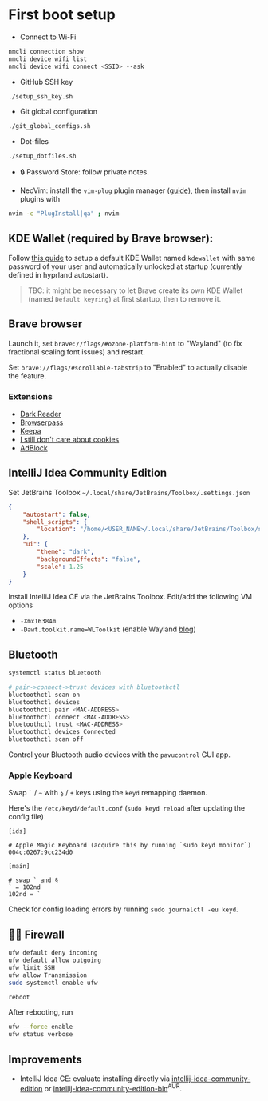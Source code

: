 # First boot setup

- Connect to Wi-Fi

```bash
nmcli connection show
nmcli device wifi list
nmcli device wifi connect <SSID> --ask
```

- GitHub SSH key

```bash
./setup_ssh_key.sh
```

- Git global configuration

```bash
./git_global_configs.sh
```

- Dot-files

```bash
./setup_dotfiles.sh
```

- 🔒 Password Store: follow private notes.

- NeoVim: install the `vim-plug` plugin manager ([guide](https://github.com/junegunn/vim-plug#neovim)), then install `nvim` plugins with

```bash
nvim -c "PlugInstall|qa" ; nvim
```

## KDE Wallet (required by Brave browser):
Follow [this guide](https://wiki.archlinux.org/title/KDE_Wallet#Unlocking_KWallet_automatically_in_a_window_manager)
to setup a default KDE Wallet named `kdewallet` with same password of your user and automatically unlocked at startup
(currently defined in hyprland autostart).

> TBC: it might be necessary to let Brave create its own KDE Wallet (named `Default keyring`) at first startup, then to remove it.

## Brave browser

Launch it, set `brave://flags/#ozone-platform-hint` to "Wayland" (to fix fractional scaling font issues) and restart.

Set `brave://flags/#scrollable-tabstrip` to "Enabled" to actually disable the feature.

### Extensions

- [Dark Reader](https://chromewebstore.google.com/detail/dark-reader/eimadpbcbfnmbkopoojfekhnkhdbieeh)
- [Browserpass](https://chromewebstore.google.com/detail/browserpass/naepdomgkenhinolocfifgehidddafch)
- [Keepa](https://chromewebstore.google.com/detail/keepa-amazon-price-tracke/neebplgakaahbhdphmkckjjcegoiijjo)
- [I still don't care about cookies](https://chromewebstore.google.com/detail/i-still-dont-care-about-c/edibdbjcniadpccecjdfdjjppcpchdlm)
- [AdBlock](https://chromewebstore.google.com/detail/adblock-%E2%80%94-block-ads-acros/gighmmpiobklfepjocnamgkkbiglidom)

## IntelliJ Idea Community Edition

Set JetBrains Toolbox `~/.local/share/JetBrains/Toolbox/.settings.json`

```json
{
    "autostart": false,
    "shell_scripts": {
        "location": "/home/<USER_NAME>/.local/share/JetBrains/Toolbox/scripts"
    },
    "ui": {
        "theme": "dark",
        "backgroundEffects": "false",
        "scale": 1.25
    }
}
```

Install IntelliJ Idea CE via the JetBrains Toolbox. Edit/add the following VM options

- `-Xmx16384m`
- `-Dawt.toolkit.name=WLToolkit` (enable Wayland [blog](https://blog.jetbrains.com/platform/2024/07/wayland-support-preview-in-2024-2/))

## Bluetooth

```bash
systemctl status bluetooth

# pair->connect->trust devices with bluetoothctl
bluetoothctl scan on
bluetoothctl devices
bluetoothctl pair <MAC-ADDRESS>
bluetoothctl connect <MAC-ADDRESS>
bluetoothctl trust <MAC-ADDRESS>
bluetoothctl devices Connected
bluetoothctl scan off
```

Control your Bluetooth audio devices with the `pavucontrol` GUI app.

### Apple Keyboard

Swap `` ` `` / `~` with `§` / `±` keys using the `keyd` remapping daemon.

Here's the `/etc/keyd/default.conf` (`sudo keyd reload` after updating the config file)

```
[ids]

# Apple Magic Keyboard (acquire this by running `sudo keyd monitor`)
004c:0267:9cc234d0

[main]

# swap ` and §
` = 102nd
102nd = `
```

Check for config loading errors by running `sudo journalctl -eu keyd`.

## 👷‍♂️ Firewall

```bash
ufw default deny incoming
ufw default allow outgoing
ufw limit SSH
ufw allow Transmission
sudo systemctl enable ufw

reboot
```

After rebooting, run

```bash
ufw --force enable
ufw status verbose
```

## Improvements

- IntelliJ Idea CE: evaluate installing directly via [intellij-idea-community-edition](https://archlinux.org/packages/extra/x86_64/intellij-idea-community-edition/) or [intellij-idea-community-edition-bin](https://aur.archlinux.org/packages/intellij-idea-community-edition-bin)<sup>AUR</sup>.

